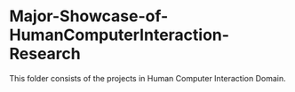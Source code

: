 # Major-Showcase-of-HumanComputerInteraction-Research

This folder consists of the projects in Human Computer Interaction Domain.
